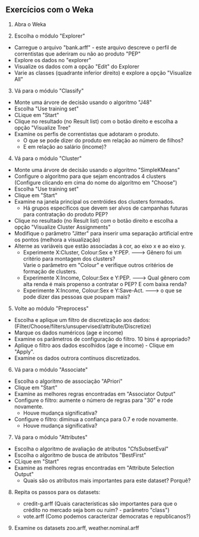## Exercícios com o Weka

1. Abra o Weka  

2. Escolha o módulo "Explorer"  
 - Carregue o arquivo "bank.arff" - este arquivo descreve o perfil de correntistas que aderiram ou não ao produto "PEP"  
 - Explore os dados no "explorer"  
 - Visualize os dados com a opção "Edit" do Explorer  
 - Varie as classes (quadrante inferior direito) e explore a opção "Visualize All"  

3. Vá para o módulo "Classify"  
 - Monte uma árvore de decisão usando o algoritmo "J48"  
 - Escolha "Use training set"  
 - CLique em "Start"  
 - Clique no resultado (no Result list) com o botão direito e escolha a opção "Visualize Tree"  
 - Examine os perfis de correntistas que adotaram o produto.  
	- O que se pode dizer do produto em relação ao número de filhos?  
	- E em relação ao salário (income)?  

4. Vá para o módulo "Cluster"  
 - Monte uma árvore de decisão usando o algoritmo "SimpleKMeans"  
 - Configure o algoritmo para que sejam encontrados 4 clusters (Configure clicando em cima do nome do algoritmo em "Choose")  
 - Escolha "Use training set"  
 - Clique em "Start"  
 - Examine na janela principal os centróides dos clusters formados.   
	- Há grupos específicos que devem ser alvos de campanhas futuras para contratação do produto PEP?  
 - Clique no resultado (no Result list) com o botão direito e escolha a opção "Visualize Cluster Assignments"  
 - Modifique o parâmetro "Jitter" para inserir uma separação artificial entre os pontos (melhora a visualização)  
 - Alterne as variáveis que estão associadas à cor, ao eixo x e ao eixo y.  
	- Experimente X:Cluster, Colour:Sex e Y:PEP. ---> Gênero foi um critério para montagem dos clusters?  
							  Varie o parâmetro em "Colour" e verifique outros critérios de   formação de clusters.  
	- Experimente X:Income, Colour:Sex e Y:PEP.  ---> Qual gênero com alta renda é mais propenso a contratar o PEP? E com baixa renda?  
	- Experimente X:Income, Colour:Sex e Y:Save-Act.  ---> o que se pode dizer das pessoas que poupam mais?  

5. Volte ao módulo "Preprocess"  
 - Escolha e aplique um filtro de discretização aos dados: (Filter/Choose/filters/unsupervised/attribute/Discretize)  
 - Marque os dados numéricos (age e income)  
 - Examine os parâmetros de configuração do filtro. 10 bins é apropriado?  
 - Aplique o filtro aos dados escolhidos (age e income) - Clique em "Apply".  
 - Examine os dados outrora contínuos discretizados.  

6. Vá para o módulo "Associate"  
 - Escolha o algoritmo de associação "APriori"  
 - Clique em "Start"  
 - Examine as melhores regras encontradas em "Associator Output"  
 - Configure o filtro: aumente o número de regras para "30" e rode novamente.  
	- Houve mudança significativa?  
 - Configure o filtro: diminua a confiança para 0.7 e rode novamente.  
	- Houve mudança significativa?  

7. Vá para o módulo "Attributes"  
 - Escolha o algoritmo de avaliação de atributos "CfsSubsetEval"  
 - Escolha o algoritmo de busca de atributos "BestFirst"  
 - CLique em "Start"  
 - Examine as melhores regras encontradas em "Attribute Selection Output"  
	- Quais são os atributos mais importantes para este dataset? Porquê?  

8. Repita os passos para os datasets:  
	- credit-g.arff (Quais características são importantes para que o crédito no mercado seja bom ou ruim? - parâmetro "class")  
	- vote.arff (Como podemos caracterizar democratas e republicanos?)  

9. Examine os datasets zoo.arff, weather.nominal.arff  
